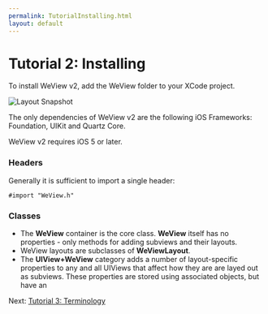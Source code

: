 ```yaml
---
permalink: TutorialInstalling.html
layout: default
---
```


# Tutorial 2: Installing


<!-- TEMPLATE START -->

To install WeView v2, add the WeView folder to your XCode project.

![Layout Snapshot](images/WeViewFolderHierarchy.png)

The only dependencies of WeView v2 are the following iOS Frameworks: Foundation, UIKit and Quartz Core.

WeView v2 requires iOS 5 or later.


### Headers

Generally it is sufficient to import a single header:

    #import "WeView.h"

### Classes

* The **WeView** container is the core class.  **WeView** itself has no properties - only methods for adding subviews and their layouts.
* WeView layouts are subclasses of **WeViewLayout**.
* The **UIView+WeView** category adds a number of layout-specific properties to any and all UIViews that affect how they are are layed out as subviews.  These properties are stored using associated objects, but have an

<!-- TEMPLATE END -->

<p class="nextLink">Next:  <a href="TutorialTerminology.html">Tutorial 3: Terminology</a></p>